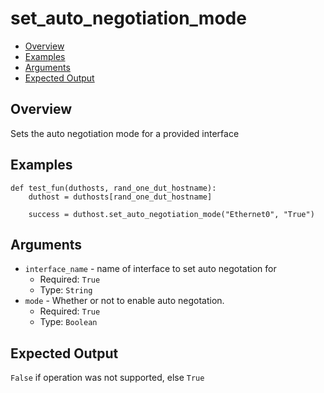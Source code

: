 # set_auto_negotiation_mode

- [Overview](#overview)
- [Examples](#examples)
- [Arguments](#arguments)
- [Expected Output](#expected-output)

## Overview
Sets the auto negotiation mode for a provided interface

## Examples
```
def test_fun(duthosts, rand_one_dut_hostname):
    duthost = duthosts[rand_one_dut_hostname]

    success = duthost.set_auto_negotiation_mode("Ethernet0", "True")
```

## Arguments
- `interface_name` - name of interface to set auto negotation for
    - Required: `True`
    - Type: `String`
- `mode` - Whether or not to enable auto negotation.
    - Required: `True`
    - Type: `Boolean`

## Expected Output
`False` if operation was not supported, else `True`